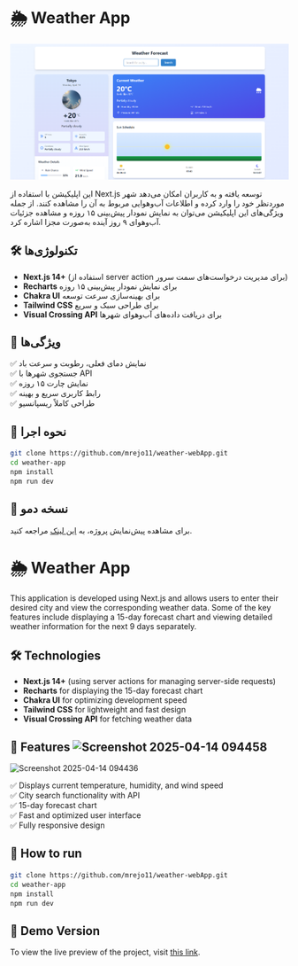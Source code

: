  # 🌦️ Weather App

<p align="center">
  <img src="./public/desktop.png" width="600" alt="Weather App Preview"/>
</p>
این اپلیکیشن با استفاده از Next.js توسعه یافته و به کاربران امکان می‌دهد شهر موردنظر خود را وارد کرده و اطلاعات آب‌وهوایی مربوط به آن را مشاهده کنند. از جمله ویژگی‌های این اپلیکیشن می‌توان به نمایش نمودار پیش‌بینی ۱۵ روزه و مشاهده جزئیات آب‌وهوای ۹ روز آینده به‌صورت مجزا اشاره کرد.

## 🛠️ تکنولوژی‌ها  
- **Next.js 14+** (استفاده از server action برای مدیریت درخواست‌های سمت سرور)  
- **Recharts** برای نمایش نمودار پیش‌بینی ۱۵ روزه  
- **Chakra UI** برای بهینه‌سازی سرعت توسعه  
- **Tailwind CSS** برای طراحی سبک و سریع  
- **Visual Crossing API** برای دریافت داده‌های آب‌وهوای شهرها  

## 🚀 ویژگی‌ها  
✅ نمایش دمای فعلی، رطوبت و سرعت باد  
✅ جستجوی شهرها با API  
✅ نمایش چارت ۱۵ روزه  
✅ رابط کاربری سریع و بهینه  
✅ طراحی کاملاً ریسپانسیو  

## 🔧 نحوه اجرا  

```bash
git clone https://github.com/mrejo11/weather-webApp.git  
cd weather-app  
npm install  
npm run dev
```
## 🔗 نسخه دمو  
برای مشاهده پیش‌نمایش پروژه، به [این لینک](https://weather-re.netlify.app) مراجعه کنید.

# 🌦️ Weather App

This application is developed using Next.js and allows users to enter their desired city and view the corresponding weather data. Some of the key features include displaying a 15-day forecast chart and viewing detailed weather information for the next 9 days separately.

## 🛠️ Technologies  
- **Next.js 14+** (using server actions for managing server-side requests)  
- **Recharts** for displaying the 15-day forecast chart  
- **Chakra UI** for optimizing development speed  
- **Tailwind CSS** for lightweight and fast design  
- **Visual Crossing API** for fetching weather data  

## 🚀 Features  ![Screenshot 2025-04-14 094458](https://github.com/user-attachments/assets/126d1dce-8bf5-4d24-82df-887332e6494c)
![Screenshot 2025-04-14 094436](https://github.com/user-attachments/assets/e3ff3296-08c8-46de-8bcf-c0be77443ae2)

✅ Displays current temperature, humidity, and wind speed  
✅ City search functionality with API  
✅ 15-day forecast chart  
✅ Fast and optimized user interface  
✅ Fully responsive design  

## 🔧 How to run  

```bash
git clone https://github.com/mrejo11/weather-webApp.git  
cd weather-app  
npm install  
npm run dev
```

## 🔗 Demo Version  
To view the live preview of the project, visit [this link](https://weather-re.netlify.app).

